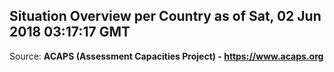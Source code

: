 ## Situation Overview per Country as of Sat, 02 Jun 2018 03:17:17 GMT

Source: **ACAPS (Assessment Capacities Project) - https://www.acaps.org**